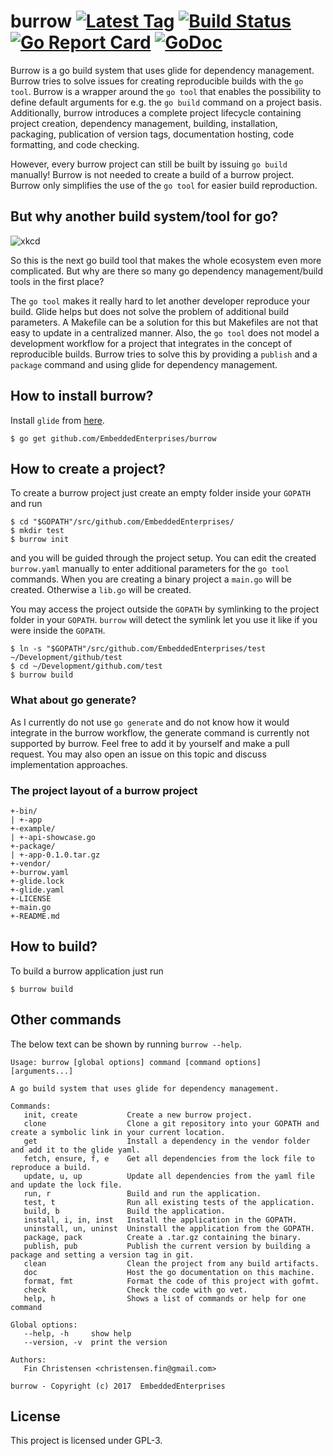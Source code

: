 # burrow [![Latest Tag](https://img.shields.io/github/tag/EmbeddedEnterprises/burrow.svg)](https://github.com/EmbeddedEnterprises/burrow/releases) [![Build Status](https://travis-ci.org/EmbeddedEnterprises/burrow.svg?branch=master)](https://travis-ci.org/EmbeddedEnterprises/burrow) [![Go Report Card](https://goreportcard.com/badge/github.com/EmbeddedEnterprises/burrow)](https://goreportcard.com/report/github.com/EmbeddedEnterprises/burrow) [![GoDoc](https://godoc.org/github.com/EmbeddedEnterprises/burrow?status.svg)](https://godoc.org/github.com/EmbeddedEnterprises/burrow)

Burrow is a go build system that uses glide for dependency management. Burrow tries to solve issues for creating reproducible builds with the `go tool`. Burrow is a wrapper around the `go tool` that enables the possibility to define default arguments for e.g. the `go build` command on a project basis. Additionally, burrow introduces a complete project lifecycle containing project creation, dependency management, building, installation, packaging, publication of version tags, documentation hosting, code formatting, and code checking.

However, every burrow project can still be built by issuing `go build` manually! Burrow is not needed to create a build of a burrow project. Burrow only simplifies the use of the `go tool` for easier build reproduction.

## But why another build system/tool for go?

![xkcd](https://imgs.xkcd.com/comics/standards.png)

So this is the next go build tool that makes the whole ecosystem even more complicated. But why are there so many go dependency management/build tools in the first place?

The `go tool` makes it really hard to let another developer reproduce your build. Glide helps but does not solve the problem of additional build parameters. A Makefile can be a solution for this but Makefiles are not that easy to update in a centralized manner. Also, the `go tool` does not model a development workflow for a project that integrates in the concept of reproducible builds. Burrow tries to solve this by providing a `publish` and a `package` command and using glide for dependency management.

## How to install burrow?

Install `glide` from [here](https://github.com/Masterminds/glide).

```
$ go get github.com/EmbeddedEnterprises/burrow
```

## How to create a project?

To create a burrow project just create an empty folder inside your `GOPATH` and run

```
$ cd "$GOPATH"/src/github.com/EmbeddedEnterprises/
$ mkdir test
$ burrow init
```

and you will be guided through the project setup. You can edit the created `burrow.yaml` manually to enter additional parameters for the `go tool` commands. When you are creating a binary project a `main.go` will be created. Otherwise a `lib.go` will be created.

You may access the project outside the `GOPATH` by symlinking to the project folder in your `GOPATH`. `burrow` will detect the symlink let you use it like if you were inside the `GOPATH`.

```
$ ln -s "$GOPATH"/src/github.com/EmbeddedEnterprises/test ~/Development/github/test
$ cd ~/Development/github.com/test
$ burrow build
```

### What about go generate?

As I currently do not use `go generate` and do not know how it would integrate in the burrow workflow, the generate command is currently not supported by burrow. Feel free to add it by yourself and make a pull request. You may also open an issue on this topic and discuss implementation approaches.

### The project layout of a burrow project

```
+-bin/
| +-app
+-example/
| +-api-showcase.go
+-package/
| +-app-0.1.0.tar.gz
+-vendor/
+-burrow.yaml
+-glide.lock
+-glide.yaml
+-LICENSE
+-main.go
+-README.md
```

## How to build?

To build a burrow application just run

```
$ burrow build
```

## Other commands

The below text can be shown by running `burrow --help`.

```
Usage: burrow [global options] command [command options] [arguments...]

A go build system that uses glide for dependency management.

Commands:
   init, create           Create a new burrow project.
   clone                  Clone a git repository into your GOPATH and create a symbolic link in your current location.
   get                    Install a dependency in the vendor folder and add it to the glide yaml.
   fetch, ensure, f, e    Get all dependencies from the lock file to reproduce a build.
   update, u, up          Update all dependencies from the yaml file and update the lock file.
   run, r                 Build and run the application.
   test, t                Run all existing tests of the application.
   build, b               Build the application.
   install, i, in, inst   Install the application in the GOPATH.
   uninstall, un, uninst  Uninstall the application from the GOPATH.
   package, pack          Create a .tar.gz containing the binary.
   publish, pub           Publish the current version by building a package and setting a version tag in git.
   clean                  Clean the project from any build artifacts.
   doc                    Host the go documentation on this machine.
   format, fmt            Format the code of this project with gofmt.
   check                  Check the code with go vet.
   help, h                Shows a list of commands or help for one command

Global options:
   --help, -h     show help
   --version, -v  print the version
   
Authors:
   Fin Christensen <christensen.fin@gmail.com>
   
burrow - Copyright (c) 2017  EmbeddedEnterprises
```

## License

This project is licensed under GPL-3.
